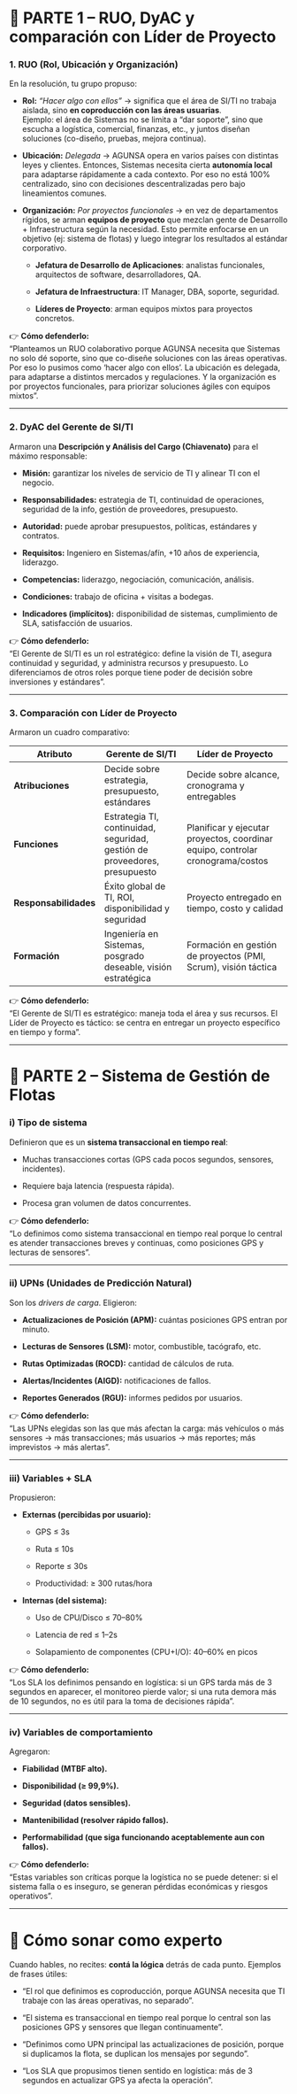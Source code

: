 
# 📌 PARTE 1 – RUO, DyAC y comparación con Líder de Proyecto

### 1. RUO (Rol, Ubicación y Organización)

En la resolución, tu grupo propuso:

- **Rol:** _“Hacer algo con ellos”_ → significa que el área de SI/TI no trabaja aislada, sino **en coproducción con las áreas usuarias**.  
    Ejemplo: el área de Sistemas no se limita a “dar soporte”, sino que escucha a logística, comercial, finanzas, etc., y juntos diseñan soluciones (co-diseño, pruebas, mejora continua).
    
- **Ubicación:** _Delegada_ → AGUNSA opera en varios países con distintas leyes y clientes. Entonces, Sistemas necesita cierta **autonomía local** para adaptarse rápidamente a cada contexto. Por eso no está 100% centralizado, sino con decisiones descentralizadas pero bajo lineamientos comunes.
    
- **Organización:** _Por proyectos funcionales_ → en vez de departamentos rígidos, se arman **equipos de proyecto** que mezclan gente de Desarrollo + Infraestructura según la necesidad. Esto permite enfocarse en un objetivo (ej: sistema de flotas) y luego integrar los resultados al estándar corporativo.
    
    - **Jefatura de Desarrollo de Aplicaciones**: analistas funcionales, arquitectos de software, desarrolladores, QA.
        
    - **Jefatura de Infraestructura**: IT Manager, DBA, soporte, seguridad.
        
    - **Líderes de Proyecto**: arman equipos mixtos para proyectos concretos.
        

👉 **Cómo defenderlo:**  
“Planteamos un RUO colaborativo porque AGUNSA necesita que Sistemas no solo dé soporte, sino que co-diseñe soluciones con las áreas operativas. Por eso lo pusimos como ‘hacer algo con ellos’. La ubicación es delegada, para adaptarse a distintos mercados y regulaciones. Y la organización es por proyectos funcionales, para priorizar soluciones ágiles con equipos mixtos”.

---

### 2. DyAC del Gerente de SI/TI

Armaron una **Descripción y Análisis del Cargo (Chiavenato)** para el máximo responsable:

- **Misión:** garantizar los niveles de servicio de TI y alinear TI con el negocio.
    
- **Responsabilidades:** estrategia de TI, continuidad de operaciones, seguridad de la info, gestión de proveedores, presupuesto.
    
- **Autoridad:** puede aprobar presupuestos, políticas, estándares y contratos.
    
- **Requisitos:** Ingeniero en Sistemas/afín, +10 años de experiencia, liderazgo.
    
- **Competencias:** liderazgo, negociación, comunicación, análisis.
    
- **Condiciones:** trabajo de oficina + visitas a bodegas.
    
- **Indicadores (implícitos):** disponibilidad de sistemas, cumplimiento de SLA, satisfacción de usuarios.
    

👉 **Cómo defenderlo:**  
“El Gerente de SI/TI es un rol estratégico: define la visión de TI, asegura continuidad y seguridad, y administra recursos y presupuesto. Lo diferenciamos de otros roles porque tiene poder de decisión sobre inversiones y estándares”.

---

### 3. Comparación con Líder de Proyecto

Armaron un cuadro comparativo:

|Atributo|Gerente de SI/TI|Líder de Proyecto|
|---|---|---|
|**Atribuciones**|Decide sobre estrategia, presupuesto, estándares|Decide sobre alcance, cronograma y entregables|
|**Funciones**|Estrategia TI, continuidad, seguridad, gestión de proveedores, presupuesto|Planificar y ejecutar proyectos, coordinar equipo, controlar cronograma/costos|
|**Responsabilidades**|Éxito global de TI, ROI, disponibilidad y seguridad|Proyecto entregado en tiempo, costo y calidad|
|**Formación**|Ingeniería en Sistemas, posgrado deseable, visión estratégica|Formación en gestión de proyectos (PMI, Scrum), visión táctica|

👉 **Cómo defenderlo:**  
“El Gerente de SI/TI es estratégico: maneja toda el área y sus recursos. El Líder de Proyecto es táctico: se centra en entregar un proyecto específico en tiempo y forma”.

---

# 📌 PARTE 2 – Sistema de Gestión de Flotas

### i) Tipo de sistema

Definieron que es un **sistema transaccional en tiempo real**:

- Muchas transacciones cortas (GPS cada pocos segundos, sensores, incidentes).
    
- Requiere baja latencia (respuesta rápida).
    
- Procesa gran volumen de datos concurrentes.
    

👉 **Cómo defenderlo:**  
“Lo definimos como sistema transaccional en tiempo real porque lo central es atender transacciones breves y continuas, como posiciones GPS y lecturas de sensores”.

---

### ii) UPNs (Unidades de Predicción Natural)

Son los _drivers de carga_. Eligieron:

- **Actualizaciones de Posición (APM):** cuántas posiciones GPS entran por minuto.
    
- **Lecturas de Sensores (LSM):** motor, combustible, tacógrafo, etc.
    
- **Rutas Optimizadas (ROCD):** cantidad de cálculos de ruta.
    
- **Alertas/Incidentes (AIGD):** notificaciones de fallos.
    
- **Reportes Generados (RGU):** informes pedidos por usuarios.
    

👉 **Cómo defenderlo:**  
“Las UPNs elegidas son las que más afectan la carga: más vehículos o más sensores → más transacciones; más usuarios → más reportes; más imprevistos → más alertas”.

---

### iii) Variables + SLA

Propusieron:

- **Externas (percibidas por usuario):**
    
    - GPS ≤ 3s
        
    - Ruta ≤ 10s
        
    - Reporte ≤ 30s
        
    - Productividad: ≥ 300 rutas/hora
        
- **Internas (del sistema):**
    
    - Uso de CPU/Disco ≤ 70–80%
        
    - Latencia de red ≤ 1–2s
        
    - Solapamiento de componentes (CPU+I/O): 40–60% en picos
        

👉 **Cómo defenderlo:**  
“Los SLA los definimos pensando en logística: si un GPS tarda más de 3 segundos en aparecer, el monitoreo pierde valor; si una ruta demora más de 10 segundos, no es útil para la toma de decisiones rápida”.

---

### iv) Variables de comportamiento

Agregaron:

- **Fiabilidad (MTBF alto).**
    
- **Disponibilidad (≥ 99,9%).**
    
- **Seguridad (datos sensibles).**
    
- **Mantenibilidad (resolver rápido fallos).**
    
- **Performabilidad (que siga funcionando aceptablemente aun con fallos).**
    

👉 **Cómo defenderlo:**  
“Estas variables son críticas porque la logística no se puede detener: si el sistema falla o es inseguro, se generan pérdidas económicas y riesgos operativos”.

---

# 🎤 Cómo sonar como experto

Cuando hables, no recites: **contá la lógica** detrás de cada punto. Ejemplos de frases útiles:

- “El rol que definimos es coproducción, porque AGUNSA necesita que TI trabaje con las áreas operativas, no separado”.
    
- “El sistema es transaccional en tiempo real porque lo central son las posiciones GPS y sensores que llegan continuamente”.
    
- “Definimos como UPN principal las actualizaciones de posición, porque si duplicamos la flota, se duplican los mensajes por segundo”.
    
- “Los SLA que propusimos tienen sentido en logística: más de 3 segundos en actualizar GPS ya afecta la operación”.
    
